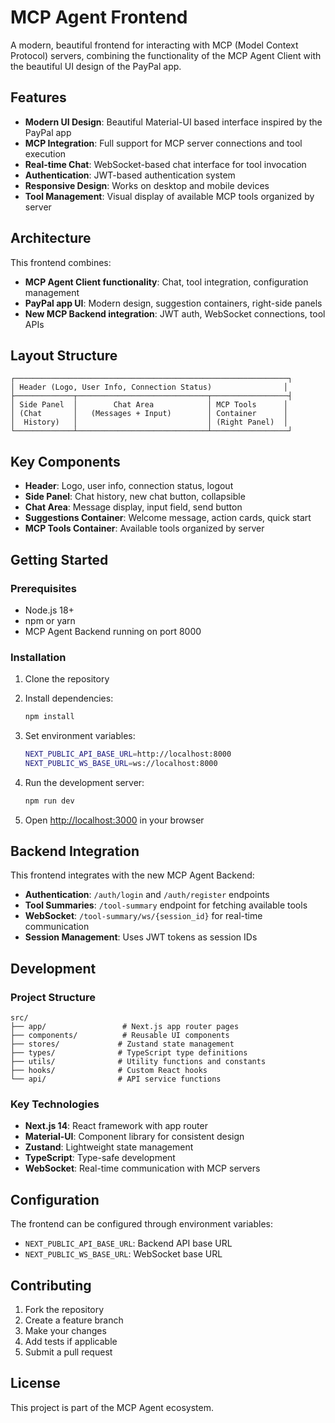 # MCP Agent Frontend

A modern, beautiful frontend for interacting with MCP (Model Context Protocol) servers, combining the functionality of the MCP Agent Client with the beautiful UI design of the PayPal app.

## Features

- **Modern UI Design**: Beautiful Material-UI based interface inspired by the PayPal app
- **MCP Integration**: Full support for MCP server connections and tool execution
- **Real-time Chat**: WebSocket-based chat interface for tool invocation
- **Authentication**: JWT-based authentication system
- **Responsive Design**: Works on desktop and mobile devices
- **Tool Management**: Visual display of available MCP tools organized by server

## Architecture

This frontend combines:
- **MCP Agent Client functionality**: Chat, tool integration, configuration management
- **PayPal app UI**: Modern design, suggestion containers, right-side panels
- **New MCP Backend integration**: JWT auth, WebSocket connections, tool APIs

## Layout Structure

```
┌─────────────────────────────────────────────────────────────┐
│ Header (Logo, User Info, Connection Status)                │
├─────────────┬─────────────────────────────┬─────────────────┤
│ Side Panel  │        Chat Area            │ MCP Tools      │
│ (Chat       │   (Messages + Input)        │ Container      │
│  History)   │                             │ (Right Panel)  │
└─────────────┴─────────────────────────────┴─────────────────┘
```

## Key Components

- **Header**: Logo, user info, connection status, logout
- **Side Panel**: Chat history, new chat button, collapsible
- **Chat Area**: Message display, input field, send button
- **Suggestions Container**: Welcome message, action cards, quick start
- **MCP Tools Container**: Available tools organized by server

## Getting Started

### Prerequisites

- Node.js 18+ 
- npm or yarn
- MCP Agent Backend running on port 8000

### Installation

1. Clone the repository
2. Install dependencies:
   ```bash
   npm install
   ```

3. Set environment variables:
   ```bash
   NEXT_PUBLIC_API_BASE_URL=http://localhost:8000
   NEXT_PUBLIC_WS_BASE_URL=ws://localhost:8000
   ```

4. Run the development server:
   ```bash
   npm run dev
   ```

5. Open [http://localhost:3000](http://localhost:3000) in your browser

## Backend Integration

This frontend integrates with the new MCP Agent Backend:

- **Authentication**: `/auth/login` and `/auth/register` endpoints
- **Tool Summaries**: `/tool-summary` endpoint for fetching available tools
- **WebSocket**: `/tool-summary/ws/{session_id}` for real-time communication
- **Session Management**: Uses JWT tokens as session IDs

## Development

### Project Structure

```
src/
├── app/                 # Next.js app router pages
├── components/          # Reusable UI components
├── stores/             # Zustand state management
├── types/              # TypeScript type definitions
├── utils/              # Utility functions and constants
├── hooks/              # Custom React hooks
└── api/                # API service functions
```

### Key Technologies

- **Next.js 14**: React framework with app router
- **Material-UI**: Component library for consistent design
- **Zustand**: Lightweight state management
- **TypeScript**: Type-safe development
- **WebSocket**: Real-time communication with MCP servers

## Configuration

The frontend can be configured through environment variables:

- `NEXT_PUBLIC_API_BASE_URL`: Backend API base URL
- `NEXT_PUBLIC_WS_BASE_URL`: WebSocket base URL

## Contributing

1. Fork the repository
2. Create a feature branch
3. Make your changes
4. Add tests if applicable
5. Submit a pull request

## License

This project is part of the MCP Agent ecosystem. 